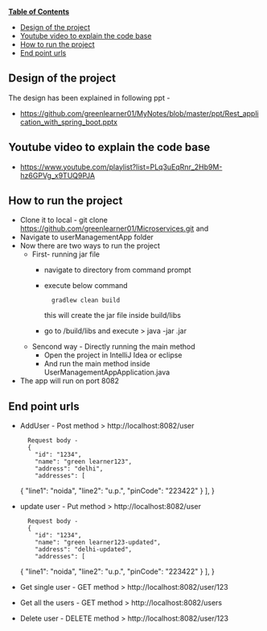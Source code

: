**[Table of Contents](http://tableofcontent.eu)**
<!-- Table of contents generated generated by http://tableofcontent.eu -->
- [Design of the project](#design-of-the-project)
- [Youtube video to explain the code base](#youtube-video-to-explain-the-code-base)
- [How to run the project](#how-to-run-the-project)
- [End point urls](#end-point-urls)


## Design of the project
The design has been explained in following ppt -
* https://github.com/greenlearner01/MyNotes/blob/master/ppt/Rest_application_with_spring_boot.pptx

## Youtube video to explain the code base

* https://www.youtube.com/playlist?list=PLq3uEqRnr_2Hb9M-hz6GPVg_x9TUQ9PJA

## How to run the project
* Clone it to local - git clone https://github.com/greenlearner01/Microservices.git and
* Navigate to userManagementApp folder
* Now there are two ways to run the project
  * First- running jar file
    * navigate to <userManagementApp> directory from command prompt
    * execute below command
    
            gradlew clean build 
            
       this will create the jar file inside build/libs
    * go to /build/libs and execute > java -jar <name of the jar> <name-of-application>.jar
  * Sencond way - Directly running the main method
    * Open the project in IntelliJ Idea or eclipse
    * And run the main method inside UserManagementAppApplication.java
* The app will run on port 8082

## End point urls

* AddUser - Post method > http://localhost:8082/user
        
        Request body - 
        {
          "id": "1234",
          "name": "green learner123",
          "address": "delhi",
          "addresses": [
    {
     "line1": "noida", 
      "line2": "u.p.",
      "pinCode": "223422"
    }
  ],
        }
        
* update user - Put method > http://localhost:8082/user
        
        Request body - 
        {
          "id": "1234",
          "name": "green learner123-updated",
          "address": "delhi-updated",
          "addresses": [
    {
     "line1": "noida", 
      "line2": "u.p.",
      "pinCode": "223422"
    }
  ],
        }
        
* Get single user - GET method > http://localhost:8082/user/123
* Get all the users - GET method > http://localhost:8082/users
* Delete user - DELETE method >  http://localhost:8082/user/123
